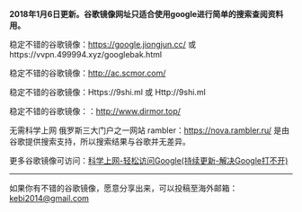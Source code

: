 **2018年1月6日更新。谷歌镜像网址只适合使用google进行简单的搜索查阅资料用。** 

稳定不错的谷歌镜像：https://google.jiongjun.cc/ 或https://vvpn.499994.xyz/googlebak.html

稳定不错的谷歌镜像：http://ac.scmor.com/

稳定不错的谷歌镜像：Https://9shi.ml 或 Http://9shi.ml

稳定不错的谷歌镜像：：http://www.dirmor.top/

无需科学上网 俄罗斯三大门户之一网站 rambler：https://nova.rambler.ru/  是由谷歌提供搜索支持，所以搜索结果与谷歌并无差异。

更多谷歌镜像可访问：[科学上网-轻松访问Google(持续更新-解决Google打不开)](http://coderschool.cn/1853.html)


***

如果你有不错的谷歌镜像，愿意分享出来，可以投稿至海外邮箱：kebi2014@gmail.com
